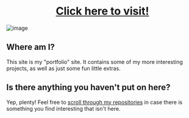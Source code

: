 <div align="center">
  <h1><a href="https://spikehd.github.io">Click here to visit!</a></h1>
</div>

![image](https://github.com/user-attachments/assets/c278e5c5-6f8f-4b2c-991f-1a52d6e4b4dd)

## Where am I?

This site is my "portfolio" site. It contains some of my more interesting projects, as well as just some fun little extras.

## Is there anything you haven't put on here?

Yep, plenty! Feel free to <a href="https://github.com/SpikeHD?tab=repositories">scroll through my repositories</a> in case there is something you find interesting that isn't here.
